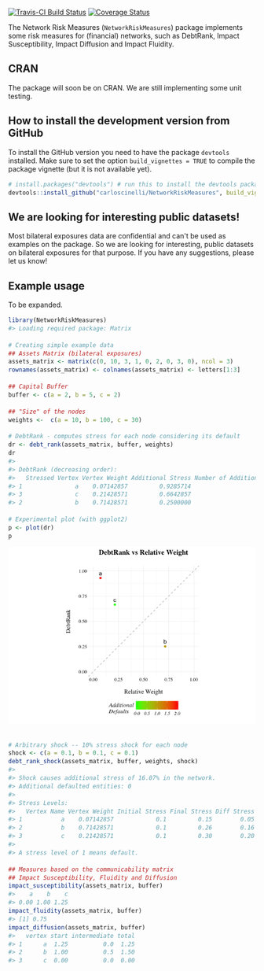 <!-- README.md is generated from README.Rmd. Please edit that file -->
[![Travis-CI Build Status](https://travis-ci.org/carloscinelli/NetworkRiskMeasures.svg?branch=master)](https://travis-ci.org/carloscinelli/NetworkRiskMeasures) [![Coverage Status](https://img.shields.io/codecov/c/github/carloscinelli/NetworkRiskMeasures/master.svg)](https://codecov.io/github/carloscinelli/NetworkRiskMeasures?branch=master)

The Network Risk Measures (`NetworkRiskMeasures`) package implements some risk measures for (financial) networks, such as DebtRank, Impact Susceptibility, Impact Diffusion and Impact Fluidity.

CRAN
----

The package will soon be on CRAN. We are still implementing some unit testing.

How to install the development version from GitHub
--------------------------------------------------

To install the GitHub version you need to have the package `devtools` installed. Make sure to set the option `build_vignettes = TRUE` to compile the package vignette (but it is not available yet).

``` r
# install.packages("devtools") # run this to install the devtools package
devtools::install_github("carloscinelli/NetworkRiskMeasures", build_vignettes = TRUE)
```

We are looking for interesting public datasets!
-----------------------------------------------

Most bilateral exposures data are confidential and can't be used as examples on the package. So we are looking for interesting, public datasets on bilateral exposures for that purpose. If you have any suggestions, please let us know!

Example usage
-------------

To be expanded.

``` r
library(NetworkRiskMeasures)
#> Loading required package: Matrix

# Creating simple example data
## Assets Matrix (bilateral exposures)
assets_matrix <- matrix(c(0, 10, 3, 1, 0, 2, 0, 3, 0), ncol = 3)
rownames(assets_matrix) <- colnames(assets_matrix) <- letters[1:3]

## Capital Buffer
buffer <- c(a = 2, b = 5, c = 2)

## "Size" of the nodes
weights <-  c(a = 10, b = 100, c = 30)

# DebtRank - computes stress for each node considering its default
dr <- debt_rank(assets_matrix, buffer, weights)
dr
#> 
#> DebtRank (decreasing order):
#>   Stressed Vertex Vertex Weight Additional Stress Number of Additional Defaults
#> 1               a    0.07142857         0.9285714                             2
#> 3               c    0.21428571         0.6642857                             0
#> 2               b    0.71428571         0.2500000                             1

# Experimental plot (with ggplot2)
p <- plot(dr)
p
```

![](README-unnamed-chunk-3-1.png)

``` r

# Arbitrary shock -- 10% stress shock for each node
shock <- c(a = 0.1, b = 0.1, c = 0.1)
debt_rank_shock(assets_matrix, buffer, weights, shock)
#> 
#> Shock causes additional stress of 16.07% in the network. 
#> Additional defaulted entities: 0 
#> 
#> Stress Levels: 
#>   Vertex Name Vertex Weight Initial Stress Final Stress Diff Stress
#> 1           a    0.07142857            0.1         0.15        0.05
#> 2           b    0.71428571            0.1         0.26        0.16
#> 3           c    0.21428571            0.1         0.30        0.20
#> 
#> A stress level of 1 means default.

## Measures based on the communicability matrix
## Impact Susceptibility, Fluidity and Diffusion
impact_susceptibility(assets_matrix, buffer)
#>    a    b    c 
#> 0.00 1.00 1.25
impact_fluidity(assets_matrix, buffer)
#> [1] 0.75
impact_diffusion(assets_matrix, buffer)
#>   vertex start intermediate total
#> 1      a  1.25          0.0  1.25
#> 2      b  1.00          0.5  1.50
#> 3      c  0.00          0.0  0.00
```
